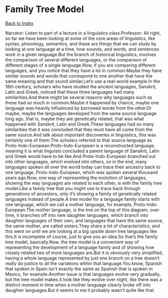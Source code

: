 # Family Tree Model
[Back to Index](https://github.com/windows10010/tpoExtractor/blob/master/README.md)

Narrator: Listen to part of a lecture in a linguistics class.Professor: All right, so far we have been looking at some of the core areas of linguistics, like syntax, phonology, semantics, and these are things that we can study by looking at one language at a time, how sounds, and words, and sentences work in a given language.But the branch of historical linguistics, involves the comparison of several different languages, or the comparison of different stages of a single language.Now, if you are comparing different languages, and you notice that they have a lot in common.Maybe they have similar sounds and words that correspond to one another that have the same meaning and that sound similar.Let’s use a real-world example.In the 18th century, scholars who have studied the ancient languages, Sanskrit, Latin and Greek, noticed that these three languages had many similarities.And there might be several reasons why languages such as these had so much in common.Maybe it happened by chance, maybe one language was heavily influenced by borrowed words from the other.Or maybe, maybe the languages developed from the same source language long ago, that is, maybe they are genetically related, that was what happened with Sanskrit, Latin and Greek.These languages had so many similarities that it was concluded that they must have all come from the same source.And talk about important discoveries in linguistics, this was certainly one of them.The scholars referred to that source language as Proto-Indo-European.Proto-Indo-European is a reconstructed language, meaning it is what linguists concluded a parent language of Sanskrit, Latin and Greek would have to be like.And Proto-Indo-European branched out into other languages, which evolved into others, so in the end, many languages spoken all over the world today can trace their ancestry back to one language, Proto-Indo-European, which was spoken several thousand years ago.Now, one way of representing the evolution of languages, showing the way languages are related to each other, is with the family tree model.Like a family tree that you might use to trace back through generations of ancestors, only it’s showing a family of genetically related languages instead of people.A tree model for a language family starts with one language, which we call a mother language, for example, Proto-Indo-European.The mother language, is the line on the top of this diagram, over time, it branches off into new daughter languages, which branch into daughter languages of their own, and languages that have the same source, the same mother, are called sisters.They share a lot of characteristics, and this went on until we are looking at a big upside down tree languages like this.It is incomplete of course, just to give you an idea.So that’s the family tree model, basically.Now, the tree model is a convenient way of representing the development of a language family and of showing how closely related two of more languages are.But it is obviously very simplified, having a whole language represented by just one branch on a tree doesn’t really do justice to all the variations within that language.You know, Spanish that spoken in Spain isn’t exactly the same as Spanish that is spoken in Mexico, for example.Another issue is that languages evolve very gradually, but the tree model makes it look like they evolve over night, like there was a distinct moment in time when a mother language clearly broke off into daughter languages.But it seems to me it probably wasn’t quite like that. 